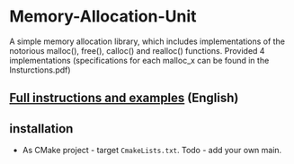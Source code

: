 # Memory-Allocation-Unit
A simple memory allocation library, which includes implementations of the notorious malloc(), free(), calloc() and realloc() functions.
Provided 4 implementations (specifications for each malloc_x can be found in the Insturctions.pdf) 

## [Full instructions and examples](Instructions.pdf) (English)

## installation
* As CMake project - target `CmakeLists.txt`. Todo - add your own main.

